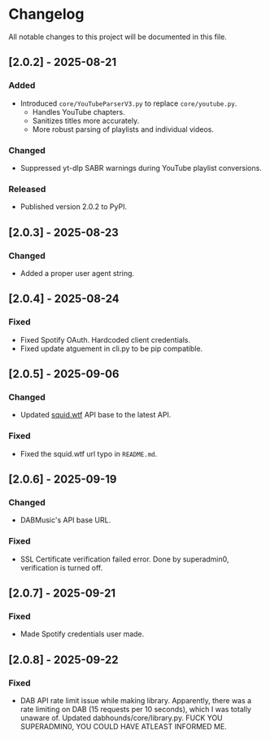 # Changelog

All notable changes to this project will be documented in this file.

## [2.0.2] - 2025-08-21
### Added
- Introduced `core/YouTubeParserV3.py` to replace `core/youtube.py`.  
  - Handles YouTube chapters.  
  - Sanitizes titles more accurately.  
  - More robust parsing of playlists and individual videos.

### Changed
- Suppressed yt-dlp SABR warnings during YouTube playlist conversions.

### Released
- Published version 2.0.2 to PyPI.

## [2.0.3] - 2025-08-23
### Changed
-  Added a proper user agent string. 

## [2.0.4] - 2025-08-24
### Fixed
-  Fixed Spotify OAuth. Hardcoded client credentials.
-  Fixed update atguement in cli.py to be pip compatible.

## [2.0.5] - 2025-09-06
### Changed
- Updated [squid.wtf](https://qobuz.squid.wtf) API base to the latest API.

### Fixed
- Fixed the squid.wtf url typo in `README.md`.

## [2.0.6] - 2025-09-19
### Changed
- DABMusic's API base URL.
### Fixed
- SSL Certificate verification failed error. Done by superadmin0, verification is turned off.

## [2.0.7] - 2025-09-21
### Fixed
- Made Spotify credentials user made.

## [2.0.8] - 2025-09-22
### Fixed
- DAB API rate limit issue while making library. Apparently, there was a rate limiting on DAB (15 requests per 10 seconds), which I was totally unaware of. Updated dabhounds/core/library.py. FUCK YOU SUPERADMIN0, YOU COULD HAVE ATLEAST INFORMED ME.
